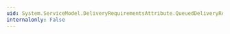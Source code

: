 ```yaml
---
uid: System.ServiceModel.DeliveryRequirementsAttribute.QueuedDeliveryRequirements
internalonly: False
---
```

